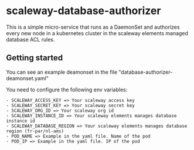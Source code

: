 # scaleway-database-authorizer

This is a simple micro-service that runs as a DaemonSet and authorizes every new node in a kubernetes cluster in the scaleway elements managed database ACL rules.

## Getting started

You can see an example deamonset in the file "database-authorizer-deamonset.yaml"

You need to configure the following env variables:

    - SCALEWAY_ACCESS_KEY => Your scaleway access key
    - SCALEWAY_SECRET_KEY => Your scaleway secret key
    - SCALEWAY_ORG_ID => Your scaleway org id
    - SCALEWAY_INSTANCE_ID => Your scaleway elements manages database instance id
    - SCALEWAY_DATABASE_REGION => Your scaleway elements manages database region (fr-par/nl-ams)
    - POD_NAME => Example in the yaml file. Name of the pod
    - POD_IP => Example in the yaml file. IP of the pod
